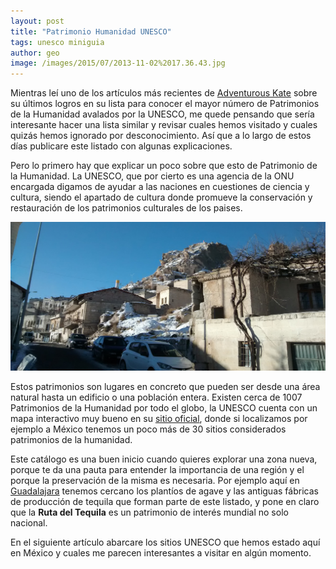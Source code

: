 ```yaml
---
layout: post
title: "Patrimonio Humanidad UNESCO"
tags: unesco miniguia
author: geo
image: /images/2015/07/2013-11-02%2017.36.43.jpg
---
```

Mientras leí uno de los artículos más recientes de [Adventurous Kate](http://www.adventurouskate.com/the-unesco-hunt-92-101/) sobre su últimos logros en su lista para conocer el mayor número de Patrimonios de la Humanidad avalados por la UNESCO, me quede pensando que sería interesante hacer una lista similar y revisar cuales hemos visitado y cuales quizás hemos ignorado por desconocimiento. Así que a lo largo de estos días publicare este listado con algunas explicaciones.

Pero lo primero hay que explicar un poco sobre que esto de Patrimonio de la Humanidad. La UNESCO, que por cierto es una agencia de la ONU encargada digamos de ayudar a las naciones en cuestiones de ciencia y cultura, siendo el apartado de cultura donde promueve la conservación y restauración de los patrimonios culturales de los paises.

![Goreme en Turquía es un Patrimonio de la Humanidad](/images/2015/07/2014-12-24%2009.10.06.jpg)

Estos patrimonios son lugares en concreto que pueden ser desde una área natural hasta un edificio o una población entera. Existen cerca de 1007 Patrimonios de la Humanidad por todo el globo, la UNESCO cuenta con un mapa interactivo muy bueno en su [sitio oficial](http://whc.unesco.org/en/list/), donde si localizamos por ejemplo a México tenemos un poco más de 30 sitios considerados patrimonios de la humanidad.

Este catálogo es una buen inicio cuando quieres explorar una zona nueva, porque te da una pauta para entender la importancia de una región y el porque la preservación de la misma es necesaria. Por ejemplo aquí en [Guadalajara](/tag/guadalajara) tenemos cercano los plantíos de agave y las antiguas fábricas de producción de tequila que forman parte de este listado, y pone en claro que la **Ruta del Tequila** es un patrimonio de interés mundial no solo nacional.

En el siguiente artículo abarcare los sitios UNESCO que hemos estado aquí en México y cuales me parecen interesantes a visitar en algún momento.